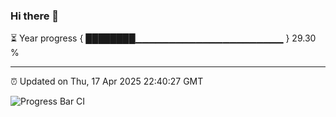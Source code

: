 ### Hi there 👋

⏳ Year progress { ████████▁▁▁▁▁▁▁▁▁▁▁▁▁▁▁▁▁▁▁▁▁▁ } 29.30 %

---

⏰ Updated on Thu, 17 Apr 2025 22:40:27 GMT

![Progress Bar CI](https://github.com/IshwaranRudhara/GIT-ACTION/workflows/Progress%20Bar%20CI/badge.svg)
